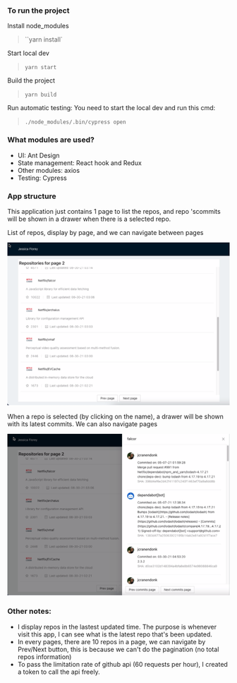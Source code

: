 ### To run the project

Install node_modules

> ``yarn install`

Start local dev

> `yarn start`

Build the project

> `yarn build`

Run automatic testing: You need to start the local dev and run this cmd:

> `./node_modules/.bin/cypress open`

### What modules are used?

- UI: Ant Design
- State management: React hook and Redux
- Other modules: axios
- Testing: Cypress

### App structure

This application just contains 1 page to list the repos, and repo 'scommits will be shown in a drawer when there is a selected repo.

List of repos, display by page, and we can navigate between pages

![](./docs/s1.png)

When a repo is selected (by clicking on the name), a drawer will be shown with its latest commits. We can also navigate pages

![](./docs/s2.png)

### Other notes:

- I display repos in the lastest updated time. The purpose is whenever visit this app, I can see what is the latest repo that's been updated.
- In every pages, there are 10 repos in a page, we can navigate by Prev/Next button, this is because we can't do the pagination (no total repos information)
- To pass the limitation rate of github api (60 requests per hour), I created a token to call the api freely.
